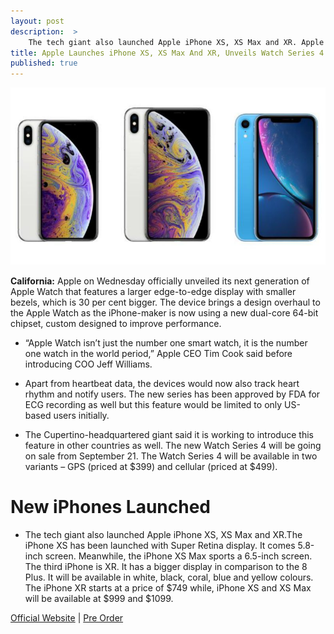 ```yaml
---
layout: post
description:  >
    The tech giant also launched Apple iPhone XS, XS Max and XR. Apple officially unveiled its next generation of Apple Watch.
title: Apple Launches iPhone XS, XS Max And XR, Unveils Watch Series 4
published: true
---
```


![Apple](/assets/img/blog/aixp.jpg)

**California:** Apple on Wednesday officially unveiled its next generation of Apple Watch that features a larger edge-to-edge display with smaller bezels, which is 30 per cent bigger. The device brings a design overhaul to the Apple Watch as the iPhone-maker is now using a new dual-core 64-bit chipset, custom designed to improve performance.

* “Apple Watch isn’t just the number one smart watch, it is the number one watch in the world period,” Apple CEO Tim Cook said before introducing COO Jeff Williams.

* Apart from heartbeat data, the devices would now also track heart rhythm and notify users. The new series has been approved by FDA for ECG recording as well but this feature would be limited to only US-based users initially.

* The Cupertino-headquartered giant said it is working to introduce this feature in other countries as well. The new Watch Series 4 will be going on sale from September 21. The Watch Series 4 will be available in two variants – GPS (priced at $399) and cellular (priced at $499).

# New iPhones Launched

* The tech giant also launched Apple iPhone XS, XS Max and XR.The iPhone XS has been launched with Super Retina display. It comes 5.8-inch screen. Meanwhile, the iPhone XS Max sports a 6.5-inch screen. The third iPhone is XR. It has a bigger display in comparison to the 8 Plus. It will be available in white, black, coral, blue and yellow colours. The iPhone XR starts at a price of $749 while, iPhone XS and XS Max will be available at $999 and $1099.

[Official Website](https://www.apple.com/iphone-xs/) | [Pre Order](https://www.apple.com/us/shop/goto/buy_iphone/iphone_xs)
